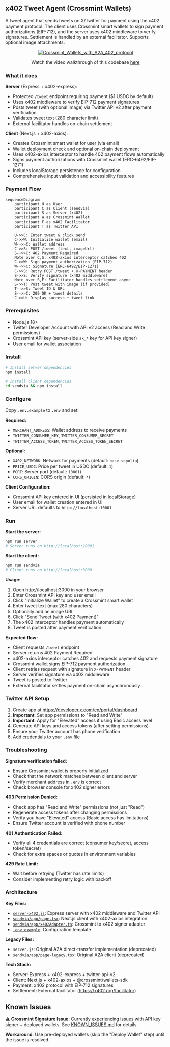## x402 Tweet Agent (Crossmint Wallets)

A tweet agent that sends tweets on X/Twitter for payment using the x402 payment protocol. The client uses Crossmint smart wallets to sign payment authorizations (EIP-712), and the server uses x402 middleware to verify signatures. Settlement is handled by an external facilitator. Supports optional image attachments.

<div align="center">

[![Crossmint_Wallets_with_A2A_402_protocol](./send-tweet.gif)](https://youtu.be/NlAtssVK5Rg)

Watch the video walkthrough of this codebase [here](https://youtu.be/NlAtssVK5Rg)

</div>



### What it does

**Server** (Express + x402-express):
- Protected `/tweet` endpoint requiring payment ($1 USDC by default)
- Uses x402 middleware to verify EIP-712 payment signatures
- Posts tweet (with optional image) via Twitter API v2 after payment verification
- Validates tweet text (280 character limit)
- External facilitator handles on-chain settlement

**Client** (Next.js + x402-axios):
- Creates Crossmint smart wallet for user (via email)
- Wallet deployment check and optional on-chain deployment
- Uses x402-axios interceptor to handle 402 payment flows automatically
- Signs payment authorizations with Crossmint wallet (ERC-6492/EIP-1271)
- Includes localStorage persistence for configuration
- Comprehensive input validation and accessibility features

### Payment Flow

```mermaid
sequenceDiagram
    participant U as User
    participant C as Client (sendvia)
    participant S as Server (x402)
    participant W as Crossmint Wallet
    participant F as x402 Facilitator
    participant T as Twitter API

    U->>C: Enter tweet & click send
    C->>W: Initialize wallet (email)
    W-->>C: Wallet address
    C->>S: POST /tweet (text, imageUrl)
    S-->>C: 402 Payment Required
    Note over C,S: x402-axios interceptor catches 402
    C->>W: Sign payment authorization (EIP-712)
    W-->>C: Signature (ERC-6492/EIP-1271)
    C->>S: Retry POST /tweet + X-PAYMENT header
    S->>S: Verify signature (x402 middleware)
    Note over S,F: Facilitator handles settlement async
    S->>T: Post tweet with image (if provided)
    T-->>S: Tweet ID & URL
    S-->>C: 200 OK + tweet details
    C->>U: Display success + tweet link
```

### Prerequisites

- Node.js 18+
- Twitter Developer Account with API v2 access (Read and Write permissions)
- Crossmint API key (server-side `sk_*` key for API key signer)
- User email for wallet association

### Install

```bash
# Install server dependencies
npm install

# Install client dependencies
cd sendvia && npm install
```

### Configure

Copy `.env.example` to `.env` and set:

**Required:**
- `MERCHANT_ADDRESS`: Wallet address to receive payments
- `TWITTER_CONSUMER_KEY`, `TWITTER_CONSUMER_SECRET`
- `TWITTER_ACCESS_TOKEN`, `TWITTER_ACCESS_TOKEN_SECRET`

**Optional:**
- `X402_NETWORK`: Network for payments (default: `base-sepolia`)
- `PRICE_USDC`: Price per tweet in USDC (default: `1`)
- `PORT`: Server port (default: `10001`)
- `CORS_ORIGIN`: CORS origin (default: `*`)

**Client Configuration:**
- Crossmint API key entered in UI (persisted in localStorage)
- User email for wallet creation entered in UI
- Server URL defaults to `http://localhost:10001`

### Run

**Start the server:**
```bash
npm run server
# Server runs on http://localhost:10001
```

**Start the client:**
```bash
npm run sendvia
# Client runs on http://localhost:3000
```

**Usage:**
1. Open http://localhost:3000 in your browser
2. Enter Crossmint API key and user email
3. Click "Initialize Wallet" to create a Crossmint smart wallet
4. Enter tweet text (max 280 characters)
5. Optionally add an image URL
6. Click "Send Tweet (with x402 Payment)"
7. The x402 interceptor handles payment automatically
8. Tweet is posted after payment verification

**Expected flow:**
- Client requests `/tweet` endpoint
- Server returns 402 Payment Required
- x402-axios interceptor catches 402 and requests payment signature
- Crossmint wallet signs EIP-712 payment authorization
- Client retries request with signature in `X-PAYMENT` header
- Server verifies signature via x402 middleware
- Tweet is posted to Twitter
- External facilitator settles payment on-chain asynchronously

### Twitter API Setup

1. Create app at https://developer.x.com/en/portal/dashboard
2. **Important**: Set app permissions to "Read and Write"
3. **Important**: Apply for "Elevated" access if using Basic access level
4. Generate API keys and access tokens (after setting permissions)
5. Ensure your Twitter account has phone verification
6. Add credentials to your `.env` file

### Troubleshooting

**Signature verification failed:**
- Ensure Crossmint wallet is properly initialized
- Check that the network matches between client and server
- Verify merchant address in `.env` is correct
- Check browser console for x402 signer errors

**403 Permission Denied:**
- Check app has "Read and Write" permissions (not just "Read")
- Regenerate access tokens after changing permissions
- Verify you have "Elevated" access (Basic access has limitations)
- Ensure Twitter account is verified with phone number

**401 Authentication Failed:**
- Verify all 4 credentials are correct (consumer key/secret, access token/secret)
- Check for extra spaces or quotes in environment variables

**429 Rate Limit:**
- Wait before retrying (Twitter has rate limits)
- Consider implementing retry logic with backoff

### Architecture

**Key Files:**
- [`server-x402.js`](server-x402.js): Express server with x402 middleware and Twitter API
- [`sendvia/app/page.tsx`](sendvia/app/page.tsx): Next.js client with x402-axios integration
- [`sendvia/app/x402Adapter.ts`](sendvia/app/x402Adapter.ts): Crossmint to x402 signer adapter
- [`.env.example`](.env.example): Configuration template

**Legacy Files:**
- `server.js`: Original A2A direct-transfer implementation (deprecated)
- `sendvia/app/page-legacy.tsx`: Original A2A client (deprecated)

**Tech Stack:**
- Server: Express + x402-express + twitter-api-v2
- Client: Next.js + x402-axios + @crossmint/wallets-sdk
- Payment: x402 protocol with EIP-712 signatures
- Settlement: External facilitator (https://x402.org/facilitator)

## Known Issues

⚠️ **Crossmint Signature Issue**: Currently experiencing issues with API key signer + deployed wallets. See [KNOWN_ISSUES.md](./KNOWN_ISSUES.md) for details.

**Workaround**: Use pre-deployed wallets (skip the "Deploy Wallet" step) until the issue is resolved.